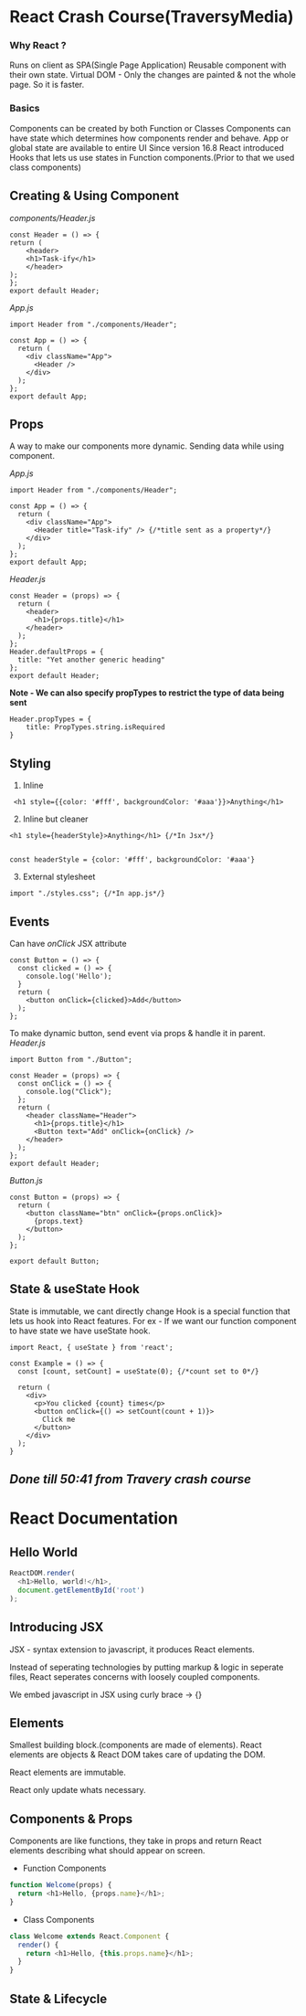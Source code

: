 # React Crash Course(TraversyMedia)

### Why React ? 
Runs on client as SPA(Single Page Application)
Reusable component with their own state.
Virtual DOM - Only the changes are painted & not the whole page. So it is faster.

### Basics
Components can be created by both Function or Classes
Components can have state which determines how components render and behave.
App or global state are available to entire UI
Since version 16.8 React introduced Hooks that lets us use states in Function components.(Prior to that we used class components)
 
## Creating & Using Component
_components/Header.js_
```JSX
const Header = () => {
return (
    <header>
    <h1>Task-ify</h1>
    </header>
);
};
export default Header;
```
_App.js_
```JSX
import Header from "./components/Header";

const App = () => {
  return (
    <div className="App">
      <Header />
    </div>
  );
};
export default App;
```

## Props
A way to make our components more dynamic.
Sending data while using component.

_App.js_
```JSX
import Header from "./components/Header";

const App = () => {
  return (
    <div className="App">
      <Header title="Task-ify" /> {/*title sent as a property*/}
    </div>
  );
};
export default App;
```

_Header.js_
```JSX
const Header = (props) => {
  return (
    <header>
      <h1>{props.title}</h1>
    </header>
  );
};
Header.defaultProps = {
  title: "Yet another generic heading"
};
export default Header;
```

__Note - We can also specify propTypes to restrict the type of data being sent__
```JSX
Header.propTypes = {
    title: PropTypes.string.isRequired
}
```

## Styling
1. Inline
```JSX
 <h1 style={{color: '#fff', backgroundColor: '#aaa'}}>Anything</h1>
```
2. Inline but cleaner
```JSX
<h1 style={headerStyle}>Anything</h1> {/*In Jsx*/}


const headerStyle = {color: '#fff', backgroundColor: '#aaa'}
```
3. External stylesheet
```JSX
import "./styles.css"; {/*In app.js*/}
```

## Events 
Can have _onClick_ JSX attribute
```JSX
const Button = () => {
  const clicked = () => {
    console.log('Hello');
  }
  return (
    <button onClick={clicked}>Add</button>
  );
};
```
To make dynamic button, send event via props & handle it in parent.
_Header.js_
```JSX
import Button from "./Button";

const Header = (props) => {
  const onClick = () => {
    console.log("Click");
  };
  return (
    <header className="Header">
      <h1>{props.title}</h1>
      <Button text="Add" onClick={onClick} />
    </header>
  );
};
export default Header;
```

_Button.js_
```JSX
const Button = (props) => {
  return (
    <button className="btn" onClick={props.onClick}>
      {props.text}
    </button>
  );
};

export default Button;
```

## State & useState Hook

State is immutable, we cant directly change
Hook is a special function that lets us hook into React features. For ex - If we want our function component to have state we have useState hook.

```JSX
import React, { useState } from 'react';

const Example = () => {
  const [count, setCount] = useState(0); {/*count set to 0*/}

  return (
    <div>
      <p>You clicked {count} times</p>
      <button onClick={() => setCount(count + 1)}>
        Click me
      </button>
    </div>
  );
}
```
_Done till 50:41 from Travery crash course_
---

# React Documentation

## Hello World
```javascript
ReactDOM.render(
  <h1>Hello, world!</h1>,
  document.getElementById('root')
);
```

## Introducing JSX

JSX - syntax extension to javascript, it produces React elements.

Instead of seperating technologies by putting markup & logic in seperate files, React seperates concerns with loosely coupled components.

We embed javascript in JSX using curly brace -> {}

## Elements

Smallest building block.(components are made of elements).
React elements are objects & React DOM takes care of updating the DOM.

React elements are immutable.

React only update whats necessary.

## Components & Props

Components are like functions, they take in props and return React elements describing what should appear on screen.

- Function Components

```javascript
function Welcome(props) {
  return <h1>Hello, {props.name}</h1>;
}
```

- Class Components

```javascript
class Welcome extends React.Component {
  render() {
    return <h1>Hello, {this.props.name}</h1>;
  }
}
```

## State & Lifecycle






























